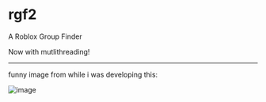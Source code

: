 # rgf2
A Roblox Group Finder

Now with mutlithreading!

----

funny image from while i was developing this:

![image](https://cdn.cbt.wiki/DiscordPTB_1193_xGQlGy4lXm)
